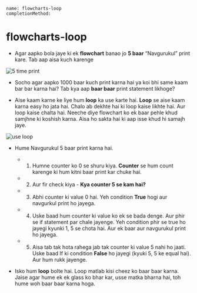 ```ngMeta
name: flowcharts-loop
completionMethod:
```

# flowcharts-loop

- Agar aapko bola jaye ki ek **flowchart** banao jo **5 baar** “Navgurukul” print kare. Tab aap aisa kuch karenge

![5 time print](https://storage.cloud.google.com/ng-curriculum-images/python-flowcharts/loop-worksheet/4-intro.png)

- Socho agar aapko 1000 baar kuch print karna hai ya koi bhi same kaam bar bar karna hai? Tab kya aap **baar baar** print statement likhoge? 

- Aise kaam karne ke liye hum **loop** ka use karte hai. **Loop** se aise kaam karna easy ho jata hai. Chalo ab dekhte hai ki loop kaise likhte hai. Aur loop kaise chalta hai. Neeche diye flowchart ko ek baar pehle khud samjhne ki koshish karna. Aisa ho sakta hai ki aap isse khud hi samajh jaye.

![use loop ](https://storage.cloud.google.com/ng-curriculum-images/python-flowcharts/loop-worksheet/4-intro1.png)

- Hume Navgurukul 5 baar print karna hai.
	- 1. Humne counter ko 0 se shuru kiya. **Counter** se hum count karenge ki hum kitni baar print kar chuke hai.
	- 2. Aur fir check kiya - **Kya counter 5 se kam hai?**
	- 3. Abhi counter ki value 0 hai. Yeh condition **True** hogi aur navgurkul print ho jayega.
	- 4. Uske baad hum counter ki value ko ek se bada denge. Aur phir se if statement par chale jayenge. Yeh 		condition phir se true ho jayegi kyunki 1, 5 se chota hai. Aur ek baar aur navgurukul print ho jayega.
	- 5. Aisa tab tak hota rahega jab tak counter ki value 5 nahi ho jaati. Uske baad If ki condition **False** ho 		jayegi (kyuki 5, 5 ke equal hai). Aur hum rukk jayenge. 


- Isko hum **loop** bolte hai. Loop matlab kisi cheez ko baar baar karna. Jaise agar hume ek ek glass ko bhar kar, usse matka bharna hai, toh hume woh baar baar karna hoga.